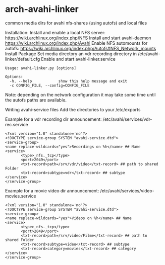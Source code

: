 arch-avahi-linker
=================

common media dirs for avahi nfs-shares (using autofs) and local files

Installation:
Install and enable a local NFS server: https://wiki.archlinux.org/index.php/NFS
Install and start avahi-daemon https://wiki.archlinux.org/index.php/Avahi
Enable NFS automounts for autofs: https://wiki.archlinux.org/index.php/Autofs#NFS_Network_mounts
Install Package
Set media directory an vdr recording directory in /etc/avahi-linker/default.cfg
Enable and start avahi-linker.service
```
Usage: avahi-linker.py [options]

Options:
  -h, --help            show this help message and exit
  -c CONFIG_FILE, --config=CONFIG_FILE
```

Note: depending on the network configuration it may take some time until the autofs paths are available.

Writing avahi-service files
Add the directories to your /etc/exports

Example for a vdr recording dir announcement:
/etc/avahi/services/vdr-rec.service

```
<?xml version="1.0" standalone='no'?>
<!DOCTYPE service-group SYSTEM "avahi-service.dtd">
<service-group>
<name replace-wildcards="yes">Recordings on %h</name> ## Name
<service>
       <type>_nfs._tcp</type>
       <port>2049</port>
       <txt-record>path=/srv/vdr/video</txt-record> ## path to shared Folder
       <txt-record>subtype=vdr</txt-record> ## subtype
</service>
</service-group>
```

Example for a movie video dir announcement:
/etc/avahi/services/video-movies.service
```
<?xml version="1.0" standalone='no'?>
<!DOCTYPE service-group SYSTEM "avahi-service.dtd">
<service-group>
<name replace-wildcards="yes">Videos on %h</name> ## Name
<service>
       <type>_nfs._tcp</type>
       <port>2049</port>
       <txt-record>path=/srv/video/Filme</txt-record> ## path to shared Folder
       <txt-record>subtype=video</txt-record> ## subtype
       <txt-record>category=movies</txt-record> ## category
</service>
</service-group>
```

